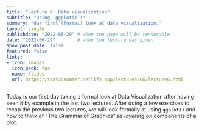 ```yaml
---
title: "Lecture 6: Data Visualization"
subtitle: "Using `ggplot()`!"
summary: "Our first (formal) look at data visualization."
layout: single
publishdate: "2022-06-29" # when the page will be renderable
date: "2022-06-29"        # when the lecture was given
show_post_date: false
featured: false
links:
- icon: images
  icon_pack: fas
  name: Slides
  url: https://stat20summer.netlify.app/lectures/06/lecture6.html
---
```


Today is our first day taking a formal look at Data Visualization after having seen it by example in the last two lectures. After doing a few exercises to recap the previous two lectures, we will look formally at using `ggplot()` and how to think of "The Grammar of Graphics" as *layering on* components of a plot.
